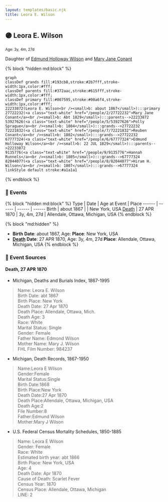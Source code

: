```yaml
---
layout: templates/basic.njk
title: Leora E. Wilson
---
```

## 🟣 Leora E. Wilson
<small>Age: 3y, 4m, 27d</small>

Daughter of [Edmund Holloway Wilson](/people/6/67777324) and [Mary Jane Conant](/people/2/27722232)

{% block "hidden md:block" %}
```mermaid
graph
classDef grands fill:#193cb8,stroke:#2b7fff,stroke-width:1px,color:#fff;
classDef parents fill:#372aac,stroke:#615fff,stroke-width:1px,color:#fff;
classDef primary fill:#007595,stroke:#00a6f4,stroke-width:1px,color:#fff;
22233872(Leora E. Wilson<br /><small>b: about 1867</small>):::primary
27722232(<a class="text-white" href="/people/2/27722232">Mary Jane Conant</a><br /><small>b: Abt 1829</small>):::parents-->22233872
53927626(<a class="text-white" href="/people/5/53927626">Polly Sprague</a><br /><small>b: 1804</small>):::grands-->27722232
72221832(<a class="text-white" href="/people/7/72221832">Reuben Conant</a><br /><small>b: 1802</small>):::grands-->27722232
67777324(<a class="text-white" href="/people/6/67777324">Edmund Holloway Wilson</a><br /><small>b: 22 JUL 1829</small>):::parents-->22233872
9135776(<a class="text-white" href="/people/9/9135776">Hannah Runnels</a><br /><small>b: 1805</small>):::grands-->67777324
82044077(<a class="text-white" href="/people/8/82044077">Hiram H. Wilson</a><br /><small>b: 1807</small>):::grands-->67777324
linkStyle default stroke:#a1a1a1
```
{% endblock %}

### 📆 Events

{% block "hidden md:block" %}
Type | Date | Age at Event | Place
------ | ------ | ------ | ------
Birth | about 1867 |  | New York, USA
[Death](#event-event-3) | 27 APR 1870 | 3y, 4m, 27d | Allendale, Ottawa, Michigan, USA
{% endblock %}

{% block "md:hidden" %}
- **Birth**
**Date**: about 1867, Age:
**Place**: New York, USA
- **[Death](#event-event-3)**
**Date**: 27 APR 1870, Age: 3y, 4m, 27d
**Place**: Allendale, Ottawa, Michigan, USA
{% endblock %}

### 📰 Event Sources

#### <a id="event-event-3"></a> Death, 27 APR 1870
* Michigan, Deaths and Burials Index, 1867-1995
>   
  > Name: Leora E. Wilson  
  > Birth Date: abt 1867  
  > Birth Place: New York  
  > Death Date: 27 Apr 1870  
  > Death Place: Allendale, Ottawa, Mich.  
  > Death Age: 3  
  > Race: White  
  > Marital Status: Single  
  > Gender: Female  
  > Father Name: Edmond Wilson  
  > Mother Name: Mary J. Wilson  
  > FHL Film Number: 984237
* Michigan, Death Records, 1867-1950
>   
  > Name:Leora E Wilson  
  > Gender:Female  
  > Marital Status:Single  
  > Birth Date:1868  
  > Birth Place:New York  
  > Death Date:27 Apr 1870  
  > Death Place:Allendale, Ottawa, Michigan, USA  
  > Death Age:2  
  > File Number:8  
  > Father:Edmund Wilson  
  > Mother:Mary J Wilson
* U.S. Federal Census Mortality Schedules, 1850-1885
>   
  > Name: Leora E Wilson  
  > Gender: Female  
  > Race: White  
  > Estimated birth year: abt 1866  
  > Birth Place: New York, USA  
  > Age: 4  
  > Death Date: Apr 1870  
  > Cause of Death: Scarlet Fever  
  > Census Year: 1870  
  > Census Place: Allendale, Ottawa, Michigan  
  > LINE: 2
